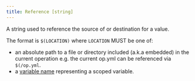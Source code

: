 ```yaml
---
title: Reference [string]
---
```

A string used to reference the source of or destination for a value.

The format is `$(LOCATION)` where `LOCATION` MUST be one of:

- an absolute path to a file or directory included (a.k.a embedded) in the current operation e.g. the current op.yml can be referenced via `$(/op.yml`.
- a [variable name](variable-name) representing a scoped variable.